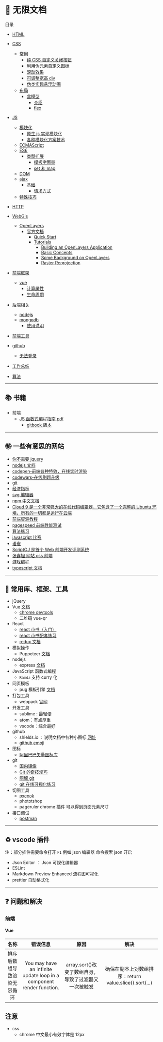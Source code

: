 # :closed_book: 无限文档

目录

- [HTML]()
- [CSS]()
  - [常用](./doc/Css/normal)
    - [纯 CSS 自定义关闭按钮](./docs/Css/normal/closebutton.md)
    - [利用伪元素自定义图标](./docs/Css/normal/fakeicon.md)
    - [滚动效果](./docs/Css/normal/roll.md)
    - [可调整宽高 div](./docs/Css/normal/resizediv.md)
    - [伪类实现悬浮动画](./docs/Css/normal/hoverAnime.md)
  - [布局]()
    - [盒模型]()
      - [介绍](./docs/Css/layout/box/index.md)
      - [flex](./docs/Css/layout/box/flex.md)
- [JS]()
  - [模块化]()
    - [原生 js 实现模块化](./docs/JavaScript/module/原生js模块化.md)
    - [各种模块化方案技术](./docs/JavaScript/module/module.md)
  - [ECMAScript]()
  - [ES6]()
    - [类型扩展]()
      - [模板字面量](./docs/JavaScript/es6/type/模板字面量.md)
      - [set 和 map](./docs/JavaScript/es6/type/set_map.md)
  - [DOM]()
  - [ajax]()
    - [基础]()
      - [请求方式](./docs/JavaScript/ajax/basic/request.md)
  - [特殊技巧]()
- [HTTP]()
- [WebGis]()
  - [OpenLayers]()
    - [官方文档]()
      - [Quick Start](./docs/WebGis/OpenLayers/官方文档/QuickStart.md)
      - [Tutorials]()
        - [Building an OpenLayers Application]()
        - [Basic Concepts](./docs/WebGis/OpenLayers/官方文档/Tutorials/BasicConcepts.md)
        - [Some Background on OpenLayers]()
        - [Raster Reprojection]()
- [前端框架]()

  - [vue]()
    - [计算属性](./docs/FE_framework/vue/computed.md)
    - [生命周期](./docs/FE_framework/vue/life.md)

- [后端相关]()
  - [nodejs]()
  - [mongodb]()
    - [使用说明](./docs/BackEnd/mongo/index.md)
- [前端工具]()
- [github]()
  - [无法登录](./docs/github/host.md)
- [工作总结]()
- [算法]()

---

## :books: 书籍

- 前端
  - [JS 函数式编程指南 pdf](https://github.com/ArcherGrey/UnlimitedDocsWork/blob/master/book/mostly-adequate-guide-chinese.pdf)
    - [gitbook 版本](https://llh911001.gitbooks.io/mostly-adequate-guide-chinese/content/)

---

## :secret: 一些有意思的网站

- [你不需要 jquery](https://blog.garstasio.com/you-dont-need-jquery/)
- [nodejs 文档](https://nodejs.org/download/release/v8.9.1/docs/api/)
- [codepen-前端各种特效，在线实时渲染](https://codepen.io/)
- [codewars-在线刷题升级](https://www.codewars.com/)
- [git](https://git-scm.com/docs)
- [经济指标](https://zh.tradingeconomics.com/)
- [svg 编辑器](https://editor.method.ac/)
- [npm 中文文档](https://www.npmjs.com.cn/)
- [Cloud 9 是一个非常强大的在线代码编辑器，它包含了一个完整的 Ubuntu 环境，所有的一切都是运行在云端](http://c9.io)
- [前端资源教程](https://cnodejs.org/topic/56ef3edd532839c33a99d00e)
- [pagespeed 前端性能测试](http://developers.google.cn/speed/pagespeed/insights/)
- [算法练习](https://leetcode-cn.com/)
- [javascript 比赛](https://2019.js13kgames.com/)
- [语雀](https://www.yuque.com/)
- [ScriptOJ 是首个 Web 前端开发评测系统](http://scriptoj.mangojuice.top/)
- [张鑫旭 网站 css 前端](https://www.zhangxinxu.com/)
- [游戏编程](https://www.codingame.com/start)
- [typescript 文档](https://typescript.bootcss.com/)

---

## :triangular_ruler: 常用库、框架、工具

- jQuery
- Vue [文档](https://cn.vuejs.org/index.html)
  - [chrome devtools](https://github.com/ArcherGrey/UnlimitedDocsWork/issues/5)
  - 二维码 vue-qr
- React
  - [react 小书（入门）](http://huziketang.mangojuice.top/books/react/)
  - [react 小书配套练习](http://scriptoj.mangojuice.top/problemsGroups/593a2e29b3838c385539fa4f)
  - [redux 文档](https://www.redux.org.cn/)
- 模拟操作
  - Puppeteer [文档](https://zhaoqize.github.io/puppeteer-api-zh_CN/#/)
- nodejs
  - express [文档](https://expressjs.com/en/4x/api.html)
- JavaScript 函数式编程
  - `Ramda` 支持 curry 化
- 网页模板
  - pug 模板引擎 [文档](https://pug.bootcss.com/api/getting-started.html)
- 打包工具
  - webpack [官网](https://www.webpackjs.com/)
- 开发工具
  - sublime : 最轻便
  - atom：有点厚重
  - vscode：综合最好
- github
  - shields.io ：说明文档中各种小图标 [网址](https://shields.io/)
  - [github emoji](https://github.com/caiyongji/emoji-list)
- 图标
  - [阿里巴巴矢量图标库](https://www.iconfont.cn/)
- git
  - [国内镜像](https://github.com/waylau/git-for-win)
  - [Git 的奇技淫巧](https://github.com/521xueweihan/git-tips)
  - [图解 git](https://marklodato.github.io/visual-git-guide/index-zh-cn.html)
  - [git 在线可视化练习](https://learngitbranching.js.org/)
- 切图工具
  - [pxcook](https://www.fancynode.com.cn/pxcook)
  - phototshop
  - pageruler chrome 插件 可以得到页面元素尺寸
- 接口调试
  - [postman]()

---

## :recycle: vscode 插件

注：部分插件需要命令打开 `F1` 例如 json 编辑器 命令搜索 json 开启

- Json Editor ： Json 可视化编辑器
- ESLint
- Markdown Preview Enhanced 流程图可视化
- prettier 自动格式化

---

## :question: 问题和解决

### 前端

#### Vue

|            名称            |                               错误信息                               |                         原因                         |                          解决                          |
| :------------------------: | :------------------------------------------------------------------: | :--------------------------------------------------: | :----------------------------------------------------: |
| 排序后数组导致渲染无限循环 | You may have an infinite update loop in a component render function. | array.sort()改变了数组自身，导致了过滤器又一次被触发 | 确保在副本上对数组排序：return value.slice().sort(...) |

## 注意

- css
  - chrome 中文最小有效字体是 12px
